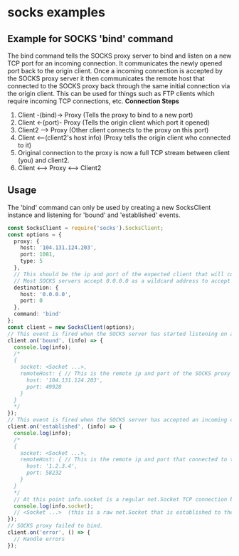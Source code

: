 # socks examples
## Example for SOCKS 'bind' command
The bind command tells the SOCKS proxy server to bind and listen on a new TCP port for an incoming connection. It communicates the newly opened port back to the origin client. Once a incoming connection is accepted by the SOCKS proxy server it then communicates the remote host that connected to the SOCKS proxy back through the same initial connection via the origin client.
This can be used for things such as FTP clients which require incoming TCP connections, etc.
**Connection Steps**
1. Client -(bind)-> Proxy    (Tells the proxy to bind to a new port)
2. Client <-(port)- Proxy    (Tells the origin client which port it opened)
3. Client2 --> Proxy    (Other client connects to the proxy on this port)
4. Client <--(client2's host info)  (Proxy tells the origin client who connected to it)
5. Original connection to the proxy is now a full TCP stream between client (you) and client2.
6. Client <--> Proxy <--> Client2
## Usage
The 'bind' command can only be used by creating a new SocksClient instance and listening for 'bound' and 'established' events.
```typescript
const SocksClient = require('socks').SocksClient;
const options = {
  proxy: {
    host: '104.131.124.203',
    port: 1081,
    type: 5
  },
  // This should be the ip and port of the expected client that will connect to the SOCKS proxy server on the newly bound port.
  // Most SOCKS servers accept 0.0.0.0 as a wildcard address to accept any client.
  destination: {
    host: '0.0.0.0',
    port: 0
  },
  command: 'bind'
};
const client = new SocksClient(options);
// This event is fired when the SOCKS server has started listening on a new port for incoming connections.
client.on('bound', (info) => {
  console.log(info);
  /*
  {
    socket: <Socket ...>,
    remoteHost: { // This is the remote ip and port of the SOCKS proxy that is now accepting incoming connections.
      host: '104.131.124.203',
      port: 49928
    }
  }
  */
});
// This event is fired when the SOCKS server has accepted an incoming connection on the newly bound port.
client.on('established', (info) => {
  console.log(info);
  /*
  {
    socket: <Socket ...>,
    remoteHost: { // This is the remote ip and port that connected to the SOCKS proxy on the newly bound port.
      host: '1.2.3.4',
      port: 58232
    }
  }
  */
  // At this point info.socket is a regular net.Socket TCP connection between client and client2 (1.2.3.4) (the client which connected to the proxy on the newly bound port.)
  console.log(info.socket);
  // <Socket ...>  (this is a raw net.Socket that is established to the destination host through the given proxy servers)
});
// SOCKS proxy failed to bind.
client.on('error', () => {
  // Handle errors
});
```
